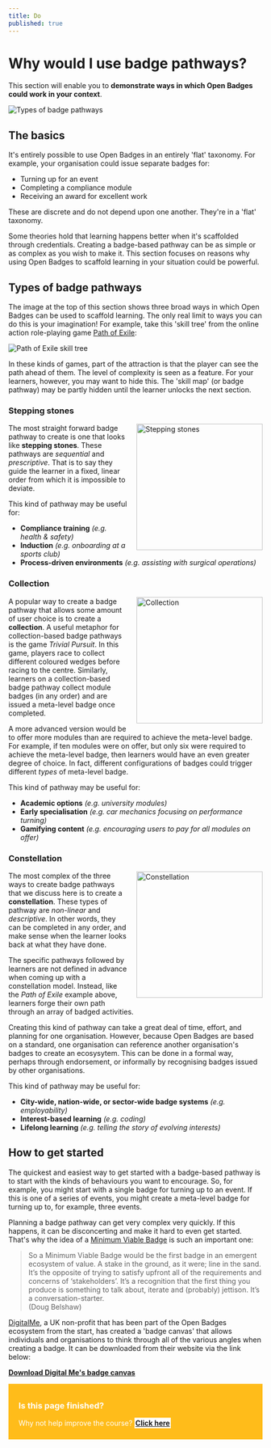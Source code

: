 ```yaml
---
title: Do
published: true
---
```


# Why would I use badge pathways?

This section will enable you to **demonstrate ways in which Open Badges could work in your context**.

<img src="{{ site.baseurl }}/img/visual-thinkery/badge-pathways.png" alt="Types of badge pathways"></a></p>

## The basics
It's entirely possible to use Open Badges in an entirely 'flat' taxonomy. For example, your organisation could issue separate badges for:

* Turning up for an event
* Completing a compliance module
* Receiving an award for excellent work

These are discrete and do not depend upon one another. They're in a 'flat' taxonomy.

Some theories hold that learning happens better when it's scaffolded through credentials. Creating a badge-based pathway can be as simple or as complex as you wish to make it. This section focuses on reasons why using Open Badges to scaffold learning in your situation could be powerful. 

## Types of badge pathways
The image at the top of this section shows three broad ways in which Open Badges can be used to scaffold learning. The only real limit to ways you can do this is your imagination! For example, take this 'skill tree' from the online action role-playing game [Path of Exile](https://en.wikipedia.org/wiki/Path_of_Exile):

<img src="{{ site.baseurl }}/img/path-of-exile.jpg" alt="Path of Exile skill tree"></a></p>

In these kinds of games, part of the attraction is that the player can see the path ahead of them. The level of complexity is seen as a feature. For your learners, however, you may want to hide this. The 'skill map' (or badge pathway) may be partly hidden until the learner unlocks the next section.


### Stepping stones

<div style="float:right; padding-left:3%;"><img src="{{ site.baseurl }}/img/visual-thinkery/stepping-stones.png" alt="Stepping stones" width="250px"></a></p></div>

The most straight forward badge pathway to create is one that looks like **stepping stones**. These pathways are *sequential* and *prescriptive*. That is to say they guide the learner in a fixed, linear order from which it is impossible to deviate. 

This kind of pathway may be useful for:

* **Compliance training** *(e.g. health & safety)*
* **Induction** *(e.g. onboarding at a sports club)*
* **Process-driven environments** *(e.g. assisting with surgical operations)*


### Collection

<div style="float:right; padding-left:3%;"><img src="{{ site.baseurl }}/img/visual-thinkery/collection.png" alt="Collection" width="250px"></a></p></div>

A popular way to create a badge pathway that allows some amount of user choice is to create a **collection**. A useful metaphor for collection-based badge pathways is the game *Trivial Pursuit*. In this game, players race to collect different coloured wedges before racing to the centre. Similarly, learners on a collection-based badge pathway collect module badges (in any order) and are issued a meta-level badge once completed.

A more advanced version would be to offer more modules than are required to achieve the meta-level badge. For example, if ten modules were on offer, but only six were required to achieve the meta-level badge, then learners would have an even greater degree of choice. In fact, different configurations of badges could trigger different *types* of meta-level badge. 

This kind of pathway may be useful for:

* **Academic options** *(e.g. university modules)*
* **Early specialisation** *(e.g. car mechanics focusing on performance turning)*
* **Gamifying content** *(e.g. encouraging users to pay for all modules on offer)*

### Constellation

<div style="float:right; padding-left:3%;"><img src="{{ site.baseurl }}/img/visual-thinkery/constellation.png" alt="Constellation" width="250px"></a></p></div>

The most complex of the three ways to create badge pathways that we discuss here is to create a **constellation**. These types of pathway are *non-linear* and *descriptive*. In other words, they can be completed in any order, and make sense when the learner looks back at what they have done. 

The specific pathways followed by learners are not defined in advance when coming up with a constellation model. Instead, like the *Path of Exile* example above, learners forge their own path through an array of badged activities.

Creating this kind of pathway can take a great deal of time, effort, and planning for one organisation. However, because Open Badges are based on a standard, one organisation can reference another organisation's badges to create an ecosysytem. This can be done in a formal way, perhaps through endorsement, or informally by recognising badges issued by other organisations.

This kind of pathway may be useful for:

* **City-wide, nation-wide, or sector-wide badge systems** *(e.g. employability)*
* **Interest-based learning** *(e.g. coding)*
* **Lifelong learning** *(e.g. telling the story of evolving interests)*

## How to get started
The quickest and easiest way to get started with a badge-based pathway is to start with the kinds of behaviours you want to encourage. So, for example, you might start with a single badge for turning up to an event. If this is one of a series of events, you might create a meta-level badge for turning up to, for example, three events.

Planning a badge pathway can get very complex very quickly. If this happens, it can be disconcerting and make it hard to even get started. That's why the idea of a [Minimum Viable Badge](http://dougbelshaw.com/blog/2013/10/27/minimum-viable-badge/) is such an important one:

<blockquote>So a Minimum Viable Badge would be the first badge in an emergent ecosystem of value. A stake in the ground, as it were; line in the sand. It’s the opposite of trying to satisfy upfront all of the requirements and concerns of ‘stakeholders’. It’s a recognition that the first thing you produce is something to talk about, iterate and (probably) jettison. It’s a conversation-starter. <br>(Doug Belshaw)</blockquote>

[DigitalMe](http://digitalme.co.uk), a UK non-profit that has been part of the Open Badges ecosystem from the start, has created a 'badge canvas' that allows individuals and organisations to think through all of the various angles when creating a badge. It can be downloaded from their website via the link below:

**[Download Digital Me's badge canvas](http://digitalme.co.uk/badgecanvas)**


<div style="background:#FFBC1A; padding:10px; padding-left:20px; color:white;">
<h3>Is this page finished?</h3>
<p>Why not help improve the course? <strong><a style="background:white; padding:2px;" href="https://github.com/thinkoutloudclub/badge-course/wiki/Help-improve-the-Open-Badges-101-course">Click here</a></strong></p>
</div>

